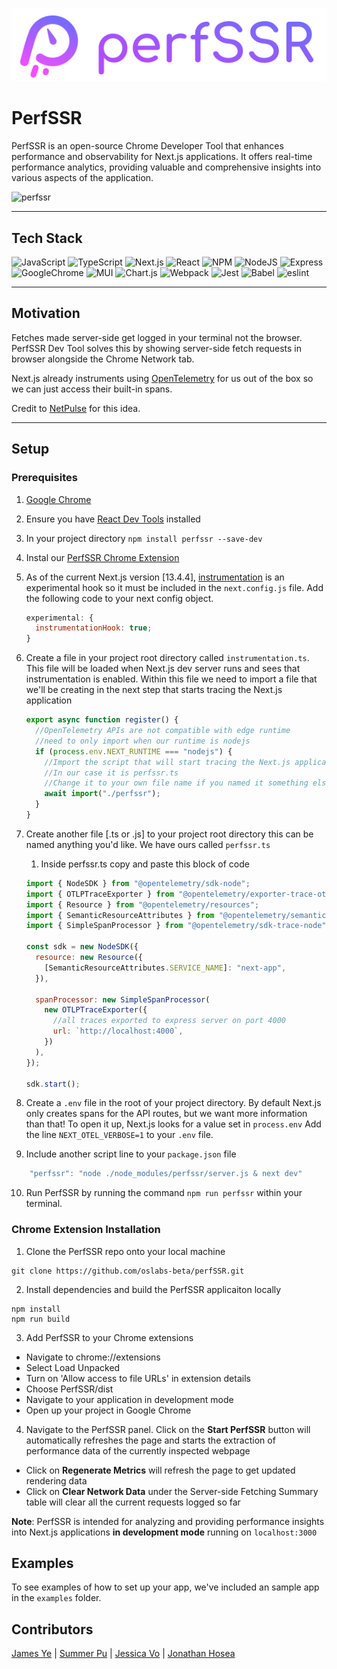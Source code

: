 <p align="center">
    <img src="./extension/assets/perfssr_logo.png" alt="PerfSSR">
</p>

# PerfSSR

PerfSSR is an open-source Chrome Developer Tool that enhances performance and observability for Next.js applications. It offers real-time performance analytics, providing valuable and comprehensive insights into various aspects of the application.

![perfssr](./assets/devtool-sample.gif?raw=true "Title")

---

## Tech Stack

![JavaScript](https://img.shields.io/badge/javascript-%23323330.svg?style=for-the-badge&logo=javascript&logoColor=%23F7DF1E)
![TypeScript](https://img.shields.io/badge/TypeScript-007ACC?style=for-the-badge&logo=typescript&logoColor=white)
![Next.js](https://img.shields.io/badge/next.js-000000?style=for-the-badge&logo=nextdotjs&logoColor=white)
![React](https://img.shields.io/badge/React-20232A?style=for-the-badge&logo=react&logoColor=61DAFB)
![NPM](https://img.shields.io/badge/npm-CB3837?style=for-the-badge&logo=npm&logoColor=white)
![NodeJS](https://img.shields.io/badge/node.js-6DA55F?style=for-the-badge&logo=node.js&logoColor=white)
![Express](https://img.shields.io/badge/Express.js-000000?style=for-the-badge&logo=express&logoColor=white)
![GoogleChrome](https://img.shields.io/badge/Google_chrome-4285F4?style=for-the-badge&logo=Google-chrome&logoColor=white)
![MUI](https://img.shields.io/badge/Material%20UI-007FFF?style=for-the-badge&logo=mui&logoColor=white)
![Chart.js](https://img.shields.io/badge/Chart.js-FF6384?style=for-the-badge&logo=chartdotjs&logoColor=white)
![Webpack](https://img.shields.io/badge/webpack-%238DD6F9.svg?style=for-the-badge&logo=webpack&logoColor=black)
![Jest](https://img.shields.io/badge/-jest-%23C21325?style=for-the-badge&logo=jest&logoColor=white)
![Babel](https://img.shields.io/badge/Babel-F9DC3e?style=for-the-badge&logo=babel&logoColor=black)
![eslint](https://img.shields.io/badge/eslint-3A33D1?style=for-the-badge&logo=eslint&logoColor=white)

---

## Motivation

Fetches made server-side get logged in your terminal not the browser. PerfSSR Dev Tool solves this by showing server-side fetch requests in browser alongside the Chrome Network tab.

Next.js already instruments using [OpenTelemetry](https://nextjs.org/docs/app/building-your-application/optimizing/open-telemetry) for us out of the box so we can just access their built-in spans.

Credit to [NetPulse](https://github.com/oslabs-beta/NetPulse) for this idea.

---

## Setup

### Prerequisites

1. [Google Chrome](https://www.google.com/chrome/)
2. Ensure you have [React Dev Tools](https://react.dev/learn/react-developer-tools) installed
3. In your project directory `npm install perfssr --save-dev`
4. Instal our [PerfSSR Chrome Extension](#chrome-extension-installation)
5. As of the current Next.js version [13.4.4], [instrumentation](https://nextjs.org/docs/app/building-your-application/optimizing/instrumentation) is an experimental hook so it must be included in the `next.config.js` file. Add the following code to your next config object.

   ```javascript
   experimental: {
     instrumentationHook: true;
   }
   ```

6. Create a file in your project root directory called `instrumentation.ts`. This file will be loaded when Next.js dev server runs and sees that instrumentation is enabled. Within this file we need to import a file that we'll be creating in the next step that starts tracing the Next.js application

   ```javascript
   export async function register() {
     //OpenTelemetry APIs are not compatible with edge runtime
     //need to only import when our runtime is nodejs
     if (process.env.NEXT_RUNTIME === "nodejs") {
       //Import the script that will start tracing the Next.js application
       //In our case it is perfssr.ts
       //Change it to your own file name if you named it something else
       await import("./perfssr");
     }
   }
   ```

7. Create another file [.ts or .js] to your project root directory this can be named anything you'd like. We have ours called `perfssr.ts`

   1. Inside perfssr.ts copy and paste this block of code

   ```javascript
   import { NodeSDK } from "@opentelemetry/sdk-node";
   import { OTLPTraceExporter } from "@opentelemetry/exporter-trace-otlp-http";
   import { Resource } from "@opentelemetry/resources";
   import { SemanticResourceAttributes } from "@opentelemetry/semantic-conventions";
   import { SimpleSpanProcessor } from "@opentelemetry/sdk-trace-node";

   const sdk = new NodeSDK({
     resource: new Resource({
       [SemanticResourceAttributes.SERVICE_NAME]: "next-app",
     }),

     spanProcessor: new SimpleSpanProcessor(
       new OTLPTraceExporter({
         //all traces exported to express server on port 4000
         url: `http://localhost:4000`,
       })
     ),
   });

   sdk.start();
   ```

8. Create a `.env` file in the root of your project directory. By default Next.js only creates spans for the API routes, but we want more information than that! To open it up, Next.js looks for a value set in `process.env` Add the line `NEXT_OTEL_VERBOSE=1` to your `.env` file.

9. Include another script line to your `package.json` file

```javascript
    "perfssr": "node ./node_modules/perfssr/server.js & next dev"
```

10. Run PerfSSR by running the command `npm run perfssr` within your terminal.

### Chrome Extension Installation

1. Clone the PerfSSR repo onto your local machine

```
git clone https://github.com/oslabs-beta/perfSSR.git
```

2. Install dependencies and build the PerfSSR applicaiton locally

```
npm install
npm run build
```

3. Add PerfSSR to your Chrome extensions

- Navigate to chrome://extensions
- Select Load Unpacked
- Turn on 'Allow access to file URLs' in extension details
- Choose PerfSSR/dist
- Navigate to your application in development mode
- Open up your project in Google Chrome

4. Navigate to the PerfSSR panel. Click on the **Start PerfSSR** button will automatically refreshes the page and starts the extraction of performance data of the currently inspected webpage

- Click on **Regenerate Metrics** will refresh the page to get updated rendering data
- Click on **Clear Network Data** under the Server-side Fetching Summary table will clear all the current requests logged so far

**Note**: PerfSSR is intended for analyzing and providing performance insights into Next.js applications **in development mode** running on `localhost:3000`

## Examples

To see examples of how to set up your app, we've included an sample app in the `examples` folder.

## Contributors

[James Ye](https://github.com/ye-james) | [Summer Pu](https://github.com/summep) | [Jessica Vo](https://github.com/jessicavo) | [Jonathan Hosea](https://github.com/jhosea92)